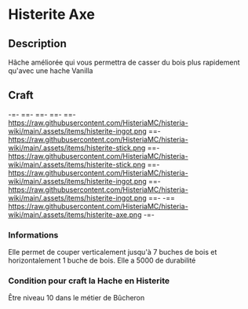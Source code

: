 # Histerite Axe

## Description
Hâche améliorée qui vous permettra de casser du bois plus rapidement qu'avec une hache Vanilla

## Craft
-=-
 ==- 
 ==- 
 ==- 
 ==- https://raw.githubusercontent.com/HisteriaMC/histeria-wiki/main/.assets/items/histerite-ingot.png
 ==- https://raw.githubusercontent.com/HisteriaMC/histeria-wiki/main/.assets/items/histerite-stick.png
 ==- https://raw.githubusercontent.com/HisteriaMC/histeria-wiki/main/.assets/items/histerite-stick.png
 ==- https://raw.githubusercontent.com/HisteriaMC/histeria-wiki/main/.assets/items/histerite-ingot.png
 ==- https://raw.githubusercontent.com/HisteriaMC/histeria-wiki/main/.assets/items/histerite-ingot.png
 ==- 
 -== https://raw.githubusercontent.com/HisteriaMC/histeria-wiki/main/.assets/items/histerite-axe.png
-=-

### Informations
Elle permet de couper verticalement jusqu'à 7 buches de bois et horizontalement 1 buche de bois.
Elle a 5000 de durabilité

### Condition pour craft la Hache en Histerite
Être niveau 10 dans le métier de Bûcheron
